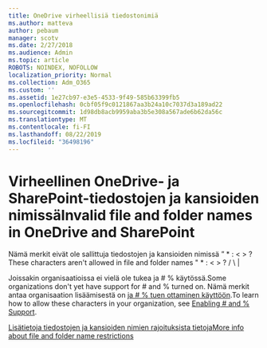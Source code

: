 ```yaml
---
title: OneDrive virheellisiä tiedostonimiä
ms.author: matteva
author: pebaum
manager: scotv
ms.date: 2/27/2018
ms.audience: Admin
ms.topic: article
ROBOTS: NOINDEX, NOFOLLOW
localization_priority: Normal
ms.collection: Adm_O365
ms.custom: ''
ms.assetid: 1e27cb97-e3e5-4533-9f49-585b63399fb5
ms.openlocfilehash: 0cbf05f9c0121867aa3b24a10c7037d3a189ad22
ms.sourcegitcommit: 1d98db8acb9959aba3b5e308a567ade6b62da56c
ms.translationtype: MT
ms.contentlocale: fi-FI
ms.lasthandoff: 08/22/2019
ms.locfileid: "36498196"
---
```

# <a name="invalid-file-and-folder-names-in-onedrive-and-sharepoint"></a><span data-ttu-id="ef788-102">Virheellinen OneDrive- ja SharePoint-tiedostojen ja kansioiden nimissä</span><span class="sxs-lookup"><span data-stu-id="ef788-102">Invalid file and folder names in OneDrive and SharePoint</span></span>

<span data-ttu-id="ef788-103">Nämä merkit eivät ole sallittuja tiedostojen ja kansioiden nimissä ” \* : \< \> ?</span><span class="sxs-lookup"><span data-stu-id="ef788-103">These characters aren't allowed in file and folder names " \* : \< \> ?</span></span> <span data-ttu-id="ef788-104">/ \ |</span><span class="sxs-lookup"><span data-stu-id="ef788-104"></span></span> 
  
<span data-ttu-id="ef788-105">Joissakin organisaatioissa ei vielä ole tukea ja # % käytössä.</span><span class="sxs-lookup"><span data-stu-id="ef788-105">Some organizations don't yet have support for # and % turned on.</span></span> <span data-ttu-id="ef788-106">Nämä merkit antaa organisaation lisäämisestä on [ja # % tuen ottaminen käyttöön](https://go.microsoft.com/fwlink/?linkid=862611).</span><span class="sxs-lookup"><span data-stu-id="ef788-106">To learn how to allow these characters in your organization, see [Enabling # and % Support](https://go.microsoft.com/fwlink/?linkid=862611).</span></span> 
  
[<span data-ttu-id="ef788-107">Lisätietoja tiedostojen ja kansioiden nimien rajoituksista tietoja</span><span class="sxs-lookup"><span data-stu-id="ef788-107">More info about file and folder name restrictions</span></span>](https://go.microsoft.com/fwlink/?linkid=866430)
  

